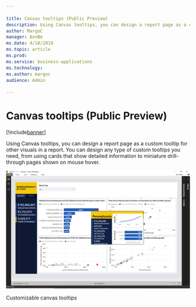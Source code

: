 ```yaml
---

title: Canvas tooltips (Public Preview)
description: Using Canvas tooltips, you can design a report page as a custom tooltip for other visuals in a report.
author: MargoC
manager: AnnBe
ms.date: 4/18/2018
ms.topic: article
ms.prod: 
ms.service: business-applications
ms.technology: 
ms.author: margoc
audience: Admin

---
```

#  Canvas tooltips (Public Preview)




[!include[banner](../../includes/banner.md)]

Using Canvas tooltips, you can design a report page as a custom tooltip for
other visuals in a report. You can design any type of custom tooltips you need,
from using cards that show detailed information to miniature drill-through pages
shown on mouse hover.

![A screenshot of the customizable canvas tooltips](media/canvas-tooltips-public-preview-1.png "A screenshot of the customizable canvas tooltips")

Customizable canvas tooltips
